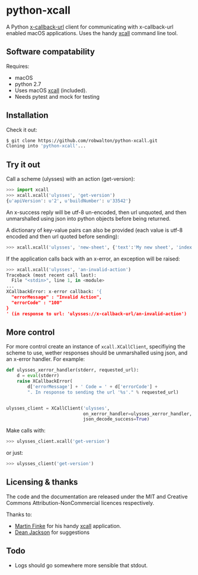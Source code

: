 # python-xcall

A Python [x-callback-url](http://x-callback-url.com) client for 
communicating with x-callback-url enabled macOS applications. Uses the handy
[xcall](https://github.com/martinfinke/xcall) command line tool. 


## Software compatability
Requires:
- macOS
- python 2.7
- Uses macOS [xcall](https://github.com/martinfinke/xcall) (included).
- Needs pytest and mock for testing

## Installation
Check it out:
```bash
$ git clone https://github.com/robwalton/python-xcall.git
Cloning into 'python-xcall'...
```

## Try it out
Call a scheme (ulysses) with an action (get-version):
```python
>>> import xcall
>>> xcall.xcall('ulysses', 'get-version')
{u'apiVersion': u'2', u'buildNumber': u'33542'}
```
An x-success reply will be utf-8 un-encoded, then url unquoted, and then  unmarshalled using json into python objects before being returned.

A dictionary of key-value pairs can also be provided (each value is utf-8
encoded and then url quoted before sending):
```python
>>> xcall.xcall('ulysses', 'new-sheet', {'text':'My new sheet', 'index':'2'})
```
If the application calls back with an x-error, an exception will be raised:
```python
>>> xcall.xcall('ulysses', 'an-invalid-action')
Traceback (most recent call last):
  File "<stdin>", line 1, in <module>
...
XCallbackError: x-error callback: '{
  "errorMessage" : "Invalid Action",
  "errorCode" : "100"
}
' (in response to url: 'ulysses://x-callback-url/an-invalid-action')
```

## More control
For more control create an instance of `xcall.XCallClient`, specifiying the scheme to use, wether responses should be unmarshalled using json, and an x-error handler. For example:
```python
def ulysses_xerror_handler(stderr, requested_url):
    d = eval(stderr)
    raise XCallbackError(
        d['errorMessage'] + ' Code = ' + d['errorCode'] +
        ". In response to sending the url '%s'." % requested_url)


ulysses_client = XCallClient('ulysses',
                             on_xerror_handler=ulysses_xerror_handler,
                             json_decode_success=True)

```
Make calls with:
```python
>>> ulysses_client.xcall('get-version')
```
or just:
```python
>>> ulysses_client('get-version')
```

## Licensing & thanks

The code and the documentation are released under the MIT and Creative Commons
Attribution-NonCommercial licences respectively.

Thanks to:
- [Martin Finke](https://github.com/martinfinke) for his handy [xcall](https://github.com/martinfinke/xcall) application.
- [Dean Jackson](https://github.com/deanishe) for suggestions

## Todo

- Logs should go somewhere more sensible that stdout.
